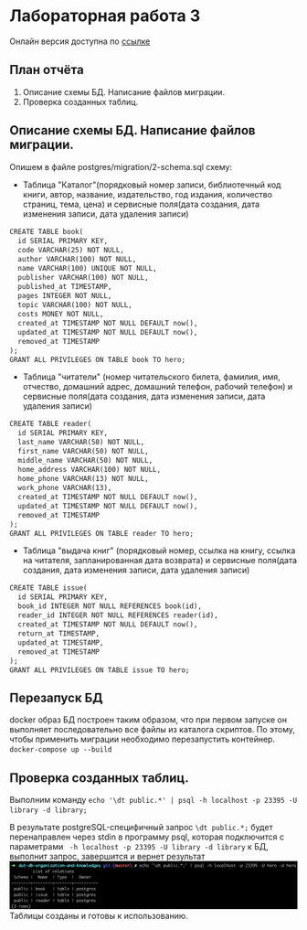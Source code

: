 # Лабораторная работа 3
Онлайн версия доступна по [ссылке](https://github.com/specialistvlad/dut-db-organization-and-knowledges/blob/master/results/lab3.md)

## План отчёта
1. Описание схемы БД. Написание файлов миграции.
2. Проверка созданных таблиц.

## Описание схемы БД. Написание файлов миграции.
Опишем в файле postgres/migration/2-schema.sql схему:

* Таблица "Каталог"(порядковый номер записи, библиотечный код книги, автор, название, издательство, год издания, количество страниц, тема, цена) и сервисные поля(дата создания, дата изменения записи, дата удаления записи)
```
CREATE TABLE book(
  id SERIAL PRIMARY KEY,
  code VARCHAR(25) NOT NULL,
  author VARCHAR(100) NOT NULL,
  name VARCHAR(100) UNIQUE NOT NULL,
  publisher VARCHAR(100) NOT NULL,
  published_at TIMESTAMP,
  pages INTEGER NOT NULL,
  topic VARCHAR(100) NOT NULL,
  costs MONEY NOT NULL,
  created_at TIMESTAMP NOT NULL DEFAULT now(),
  updated_at TIMESTAMP NOT NULL DEFAULT now(),
  removed_at TIMESTAMP
);
GRANT ALL PRIVILEGES ON TABLE book TO hero;
```
* Таблица "читатели" (номер читательского билета, фамилия, имя, отчество, домашний адрес, домашний телефон, рабочий телефон) и сервисные поля(дата создания, дата изменения записи, дата удаления записи)
```
CREATE TABLE reader(
  id SERIAL PRIMARY KEY,
  last_name VARCHAR(50) NOT NULL,
  first_name VARCHAR(50) NOT NULL,
  middle_name VARCHAR(50) NOT NULL,
  home_address VARCHAR(100) NOT NULL,
  home_phone VARCHAR(13) NOT NULL,
  work_phone VARCHAR(13),
  created_at TIMESTAMP NOT NULL DEFAULT now(),
  updated_at TIMESTAMP NOT NULL DEFAULT now(),
  removed_at TIMESTAMP
);
GRANT ALL PRIVILEGES ON TABLE reader TO hero;
```
* Таблица "выдача книг" (порядковый номер, ссылка на книгу, ссылка на читателя, запланированная дата возврата) и сервисные поля(дата создания, дата изменения записи, дата удаления записи)
```
CREATE TABLE issue(
  id SERIAL PRIMARY KEY,
  book_id INTEGER NOT NULL REFERENCES book(id),
  reader_id INTEGER NOT NULL REFERENCES reader(id),
  created_at TIMESTAMP NOT NULL DEFAULT now(),
  return_at TIMESTAMP,
  updated_at TIMESTAMP,
  removed_at TIMESTAMP
);
GRANT ALL PRIVILEGES ON TABLE issue TO hero;
```

## Перезапуск БД
docker образ БД построен таким образом, что при первом запуске он выполняет последовательно все файлы из каталога скриптов. По этому, чтобы применить миграции необходимо перезапустить контейнер.
`docker-compose up --build`

## Проверка созданных таблиц.
Выполним команду `echo '\dt public.*' | psql -h localhost -p 23395 -U library -d library;`

В результате postgreSQL-специфичный запрос `\dt public.*;` будет перенаправлен через stdin в программу psql, которая подключится с параметрами ` -h localhost -p 23395 -U library -d library` к БД, выполнит запрос, завершится и вернет результат
![Результат работы](./screenshots/lab3-screen.png)
Таблицы созданы и готовы к использованию.
